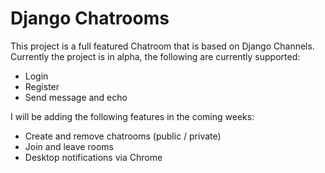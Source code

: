 Django Chatrooms
================


This project is a full featured Chatroom that is based on Django Channels. Currently the project is in alpha, the following are currently supported:

- Login
- Register
- Send message and echo

I will be adding the following features in the coming weeks:

- Create and remove chatrooms (public / private)
- Join and leave rooms
- Desktop notifications via Chrome
